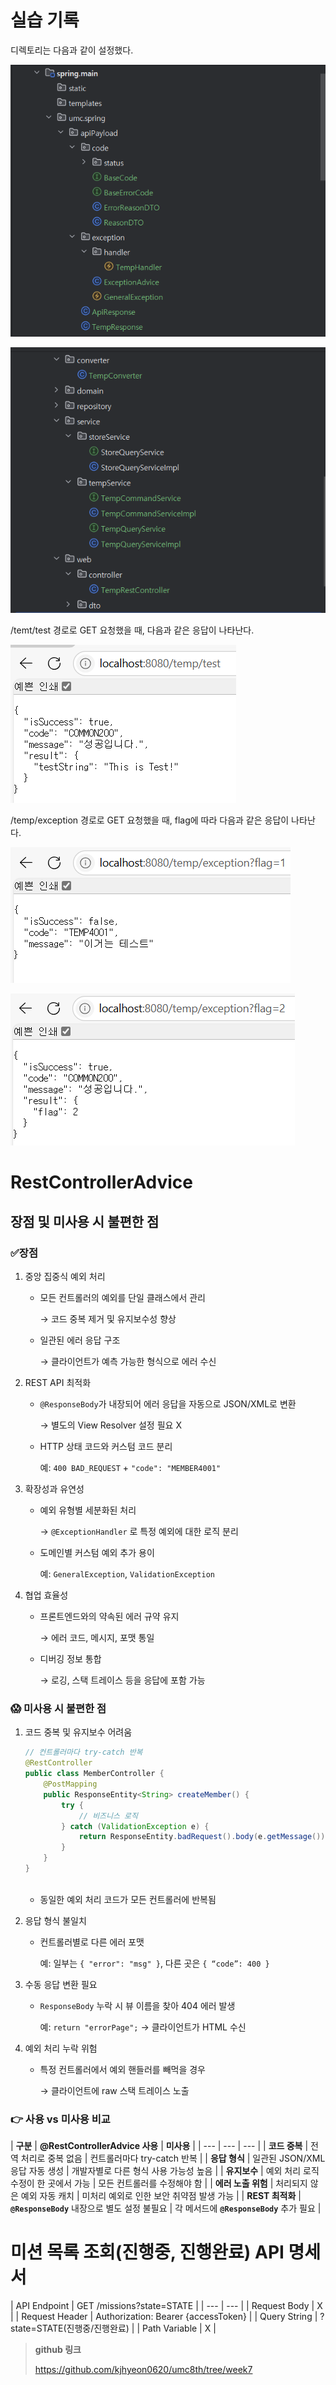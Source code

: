  #  실습 기록

  디렉토리는 다음과 같이 설정했다.

  ![directory1](directory1.png)

  ![directory2](directory2.png)

  /temt/test 경로로 GET 요청했을 때, 다음과 같은 응답이 나타난다.

  ![test](test.png)

  /temp/exception 경로로 GET 요청했을 때, flag에 따라 다음과 같은 응답이 나타난다.

  ![exception1](exception1.png)

  ![exception2](exception2.png)


# RestControllerAdvice
    
## 장점 및 미사용 시 불편한 점
        
### ✅장점
        
1. 중앙 집중식 예외 처리
    - 모든 컨트롤러의 예외를 단일 클래스에서 관리
                
        → 코드 중복 제거 및 유지보수성 향상
                
    - 일관된 에러 응답 구조
                
        → 클라이언트가 예측 가능한 형식으로 에러 수신
                
2. REST API 최적화
    - `@ResponseBody`가 내장되어 에러 응답을 자동으로 JSON/XML로 변환
                
        → 별도의 View Resolver 설정 필요 X
                
    - HTTP 상태 코드와 커스텀 코드 분리
                
        예: `400 BAD_REQUEST` + `"code": "MEMBER4001"`
                
3. 확장성과 유연성
    - 예외 유형별 세분화된 처리
                
        → `@ExceptionHandler` 로 특정 예외에 대한 로직 분리
                
    - 도메인별 커스텀 예외 추가 용이
                
        예: `GeneralException`, `ValidationException` 
                
4. 협업 효율성
    - 프론트엔드와의 약속된 에러 규약 유지
                
        → 에러 코드, 메시지, 포맷 통일
                
    - 디버깅 정보 통합
                
        → 로깅, 스택 트레이스 등을 응답에 포함 가능
                
        
### 😱 미사용 시 불편한 점
        
1. 코드 중복 및 유지보수 어려움
            
    ```java
    // 컨트롤러마다 try-catch 반복
    @RestController
    public class MemberController {
        @PostMapping
        public ResponseEntity<String> createMember() {
            try {
                // 비즈니스 로직
            } catch (ValidationException e) {
                return ResponseEntity.badRequest().body(e.getMessage()); // 매번 수동 처리
            }
        }
    }
            
    ```
            
    - 동일한 예외 처리 코드가 모든 컨트롤러에 반복됨
2. 응답 형식 불일치
    - 컨트롤러별로 다른 에러 포맷
                
        예: 일부는 `{ "error": "msg" }`, 다른 곳은 `{ “code”: 400 }`
                
3. 수동 응답 변환 필요
    - `ResponseBody` 누락 시 뷰 이름을 찾아 404 에러 발생
                
        예: `return "errorPage";` → 클라이언트가 HTML 수신
                
4. 예외 처리 누락 위험
    - 특정 컨트롤러에서 예외 핸들러를 빼먹을 경우
                
        → 클라이언트에 raw 스택 트레이스 노출
                
        
### 👉 사용 vs 미사용 비교
        
| **구분** | **@RestControllerAdvice 사용** | **미사용** |
    | --- | --- | --- |
    | **코드 중복** | 전역 처리로 중복 없음 | 컨트롤러마다 try-catch 반복 |
    | **응답 형식** | 일관된 JSON/XML 응답 자동 생성 | 개발자별로 다른 형식 사용 가능성 높음 |
    | **유지보수** | 예외 처리 로직 수정이 한 곳에서 가능 | 모든 컨트롤러를 수정해야 함 |
    | **에러 노출 위험** | 처리되지 않은 예외 자동 캐치 | 미처리 예외로 인한 보안 취약점 발생 가능 |
    | **REST 최적화** | **`@ResponseBody`** 내장으로 별도 설정 불필요 | 각 메서드에 **`@ResponseBody`** 추가 필요 |
    
# 미션 목록 조회(진행중, 진행완료) API 명세서
    
| API Endpoint | GET /missions?state=STATE |
    | --- | --- |
    | Request Body | X |
    | Request Header | Authorization: Bearer {accessToken} |
    | Query String | ?state=STATE(진행중/진행완료) |
    | Path Variable | X |


> **github 링크**
>
>
> https://github.com/kjhyeon0620/umc8th/tree/week7
>